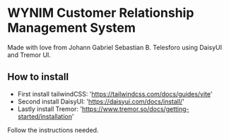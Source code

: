 # WYNIM Customer Relationship Management System

Made with love from Johann Gabriel Sebastian B. Telesforo using DaisyUI and Tremor UI.

## How to install

- First install tailwindCSS: 'https://tailwindcss.com/docs/guides/vite'
- Second install DaisyUI: 'https://daisyui.com/docs/install/'
- Lastly install Tremor: 'https://www.tremor.so/docs/getting-started/installation'

Follow the instructions needed.

